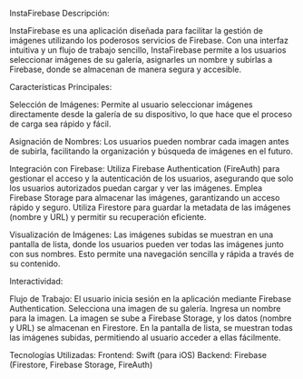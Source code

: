InstaFirebase
Descripción:

InstaFirebase es una aplicación diseñada para facilitar la gestión de imágenes utilizando los poderosos servicios de Firebase.
Con una interfaz intuitiva y un flujo de trabajo sencillo, InstaFirebase permite a los usuarios seleccionar imágenes de su galería,
asignarles un nombre y subirlas a Firebase, donde se almacenan de manera segura y accesible.

Características Principales:

Selección de Imágenes:
Permite al usuario seleccionar imágenes directamente desde la galería de su dispositivo, lo que hace que el proceso de carga sea rápido y fácil.

Asignación de Nombres:
Los usuarios pueden nombrar cada imagen antes de subirla, facilitando la organización y búsqueda de imágenes en el futuro.

Integración con Firebase:
Utiliza Firebase Authentication (FireAuth) para gestionar el acceso y la autenticación de los usuarios, 
asegurando que solo los usuarios autorizados puedan cargar y ver las imágenes.
Emplea Firebase Storage para almacenar las imágenes, garantizando un acceso rápido y seguro.
Utiliza Firestore para guardar la metadata de las imágenes (nombre y URL) y permitir su recuperación eficiente.

Visualización de Imágenes:
Las imágenes subidas se muestran en una pantalla de lista, donde los usuarios pueden ver todas las imágenes junto con sus nombres.
Esto permite una navegación sencilla y rápida a través de su contenido.

Interactividad:

Flujo de Trabajo:
El usuario inicia sesión en la aplicación mediante Firebase Authentication.
Selecciona una imagen de su galería.
Ingresa un nombre para la imagen.
La imagen se sube a Firebase Storage, y los datos (nombre y URL) se almacenan en Firestore.
En la pantalla de lista, se muestran todas las imágenes subidas, permitiendo al usuario acceder a ellas fácilmente.

Tecnologías Utilizadas:
Frontend: Swift (para iOS)
Backend: Firebase (Firestore, Firebase Storage, FireAuth)
